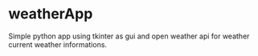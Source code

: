 # weatherApp
Simple python app using tkinter as gui and open weather api for weather current weather informations.
